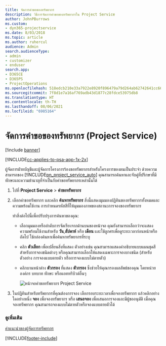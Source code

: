 ```yaml
---
title: จัดการคำขอของทรัพยากร
description: วิธีการจัดการคำขอของทรัพยากรใน Project Service
author: JohnPBurrows
ms.custom:
- dyn365-projectservice
ms.date: 8/03/2018
ms.topic: article
ms.author: ruhercul
audience: Admin
search.audienceType:
- admin
- customizer
- enduser
search.app:
- D365CE
- D365PS
- ProjectOperations
ms.openlocfilehash: 518edcb210e33a7922e8920f896479a79d264ab62742641cc66b7c3a33b6c6e8
ms.sourcegitcommit: 7f8d1e7a16af769adb43d1877c28fdce53975db8
ms.translationtype: HT
ms.contentlocale: th-TH
ms.lasthandoff: 08/06/2021
ms.locfileid: "6985164"
---
```

# <a name="manage-resource-requests-project-service"></a>จัดการคำขอของทรัพยากร (Project Service)

[!include [banner](../includes/psa-now-project-operations.md)]

[!INCLUDE[cc-applies-to-psa-app-1x-2x](../includes/cc-applies-to-psa-app-1x-2x.md)]

ผู้จัดการฝ่ายบัญชีและผู้จัดการโครงการร้องขอทรัพยากรสำหรับโครงการของตนเป็นประจำ ด้วยความสามารถของ [!INCLUDE[pn_project_service_auto](../includes/pn-project-service-auto.md)] คุณสามารถค้นหาและจับคู่ที่ปรึกษาที่มีทักษะและความชำนาญที่จำเป็นกับคำขอทรัพยากรเหล่านั้นได้  
  
1. ไปที่ **Project Service** > **คำขอทรัพยากร**  
  
2. เลือกคำขอทรัพยากร และคลิก **ค้นหาทรัพยากร** สิ่งนี้แสดงมุมมองปฏิทินของทรัพยากรทั้งหมดและความพร้อมใช้งาน การกำหนดรหัสสีที่ให้มุมมองภาพของสถานะการจองของทรัพยากร  
  
    ทำสิ่งต่อไปนี้เพื่อปรับปรุงการค้นหาของคุณ:  
  
   -   เลือกมุมมองหรือลำดับการจัดเรียงจากด้านบนของหน้าจอ คุณยังสามารถเลือกว่าจะแสดงความพร้อมใช้งานสำหรับ **วัน**,**สัปดาห์** หรือ **เดือน** และใช้ลูกศรเพื่อดูระยะเวลาก่อนหน้าหรือถัดไป  ใช้กล่องค้นหาเพื่อค้นหาทรัพยากรที่ระบุ  
  
   -   คลิก **ตัวเลือก** เพื่อเปลี่ยนสิ่งที่แสดง ตัวอย่างเช่น คุณสามารถแสดงคำอธิบายแบบแผนชุดสีสำหรับการจองชนิดต่างๆ หรือคุณสามารถเลือกให้แสดงเฉพาะการจองบางชนิด (สำหรับตัวอย่าง การจองแบบตายตัว หรือการจองแบบไม่ตายตัว)  
  
   -   คลิกบานหน้าต่าง **ตัวกรอง** ที่แสดง **ตัวกรอง** ซึ่งช่วยให้คุณกรองผลลัพธ์ของคุณ โดยหน่วยองค์กร บทบาท ทักษะ หรือแอททริบิวต์อื่นๆ  
  
       ![หน้าจอคำขอทรัพยากร Project Service](../psa/media/project-service-resource-request-screen.png "หน้าจอคำขอทรัพยากร Project Service")  
  
3. ในปฏิทินสำหรับทรัพยากรที่คุณต้องการจอง เลือกรอบระยะเวลาเพื่อจองทรัพยากร แล้วคลิกอย่างใดอย่างหนึ่ง **จอง** เพื่อจองทรัพยากร หรือ **เสนอจอง** เพื่อเสนอการจองและมีผู้ขออนุมัติ เมื่อคุณจองทรัพยากร คุณสามารถจองแบบไม่ตายตัวหรือจองแบบตายตัวได้  
  
### <a name="see-also"></a>ดูเพิ่มเติม  
 [คำแนะนำของผู้จัดการทรัพยากร](../psa/resource-manager-guide.md)


[!INCLUDE[footer-include](../includes/footer-banner.md)]